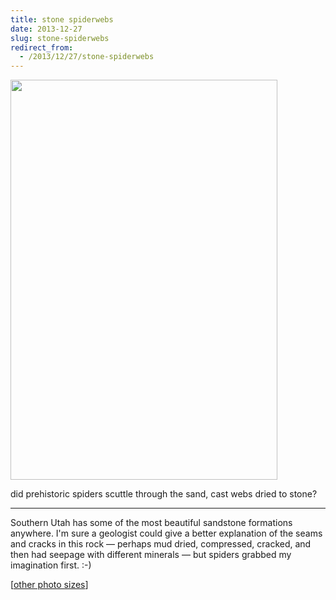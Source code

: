 ```yaml
---
title: stone spiderwebs
date: 2013-12-27
slug: stone-spiderwebs
redirect_from:
  - /2013/12/27/stone-spiderwebs
---
```

<a href="http://www.flickr.com/photos/daniel_hardman/5134363167/sizes/l/"><img class="aligncenter" alt="" src="https://farm2.staticflickr.com/1191/5134363167_dbb3cdbb3b_z.jpg" width="427" height="640" /></a>
<p class="haiku">did prehistoric
spiders scuttle through the sand,
cast webs dried to stone?</p>


<hr />

Southern Utah has some of the most beautiful sandstone formations anywhere. I'm sure a geologist could give a better explanation of the seams and cracks in this rock &mdash; perhaps mud dried, compressed, cracked, and then had seepage with different minerals &mdash; but spiders grabbed my imagination first. :-)

[<a href="http://www.flickr.com/photos/daniel_hardman/5134363167/sizes/l/" target="_blank">other photo sizes</a>]
